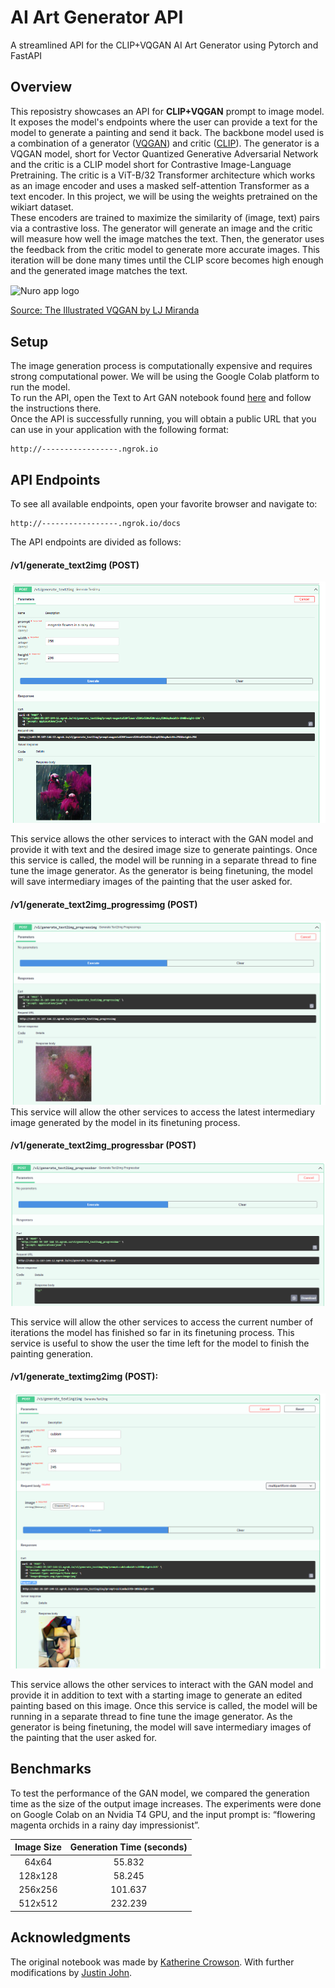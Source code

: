# AI Art Generator API
A streamlined API for the CLIP+VQGAN AI Art Generator using Pytorch and FastAPI

## Overview
This reposistry showcases an API for **CLIP+VQGAN** prompt to image model. It exposes the model's endpoints where the user can provide a text for the
model to generate a painting and send it back. The backbone model used is a combination of a generator ([VQGAN](https://compvis.github.io/taming-transformers/)) and critic ([CLIP](https://openai.com/blog/clip/)). The generator is a VQGAN model, short for Vector Quantized Generative Adversarial Network and the critic is a CLIP model short for Contrastive Image-Language Pretraining. The critic is a ViT-B/32 Transformer architecture which works as an image encoder and uses a masked self-attention Transformer as a text encoder. In this project, we will be using the weights pretrained on the wikiart dataset.
<br> These encoders are trained to maximize the similarity of (image, text) pairs via a contrastive loss. The generator will generate an image and the critic will measure how well the image matches the text. Then, the generator uses the feedback from the critic model to generate more accurate images. This iteration will be done many times until the CLIP score becomes high enough and the generated image matches the text. 

<img src="https://miro.medium.com/max/1400/0*WeVqITaPf0a-mlIY.png" alt="Nuro app logo" width="700" height="700" align="center">

[Source: The Illustrated VQGAN by LJ Miranda](https://ljvmiranda921.github.io/notebook/2021/08/08/clip-vqgan/)

## Setup
The image generation process is computationally expensive and requires strong computational power. We will be using the Google Colab platform to run the model.
<br>
To run the API, open the Text to Art GAN notebook found [here](https://github.com/anisdismail/AI-Art-Generator-API/blob/main/Text_to_Art_GAN.ipynb) and follow the instructions there. <br>
Once the API is successfully running, you will obtain a public URL that you can use in your application with the following format: 
```
http://-----------------.ngrok.io
```

## API Endpoints
To see all available endpoints, open your favorite browser and navigate to:

```
http://-----------------.ngrok.io/docs
```

The API endpoints are divided as follows:
#### /v1/generate_text2img (POST)
![generate text2img](images/text2img.PNG)

This service allows the other services to interact with the GAN model and provide it with text and the desired image size to generate paintings. Once this service is called, the model will be running in a separate thread to fine tune the image generator. As the generator is being finetuning, the model will save intermediary images of the painting that the user asked for. <br>

#### /v1/generate_text2img_progressimg (POST) 
![progress img](images/progress_img.PNG)
This service will allow the other services to access the latest intermediary image generated by the model in its finetuning process.
<br>

#### /v1/generate_text2img_progressbar (POST)

![progress bar](images/progress_bar.PNG)
 
This service will allow the other services to access the current number of iterations the model has finished so far in its finetuning process. This service is useful to show the user the time left for the model to finish the painting generation.

#### /v1/generate_textimg2img (POST): 
![generate textimg2img](images/textimg2img.PNG)

This service allows the other services to interact with the GAN model and provide it in addition to text with a starting image to generate an edited painting based on this image. Once this service is called, the model will be running in a separate thread to fine tune the image generator. As the generator is being finetuning, the model will save intermediary images of the painting that the user asked for. 


## Benchmarks
To test the performance of the GAN model, we compared the generation time as the size of the output image increases. The experiments were done on Google Colab on an Nvidia T4 GPU, and the input prompt is: “flowering magenta orchids in a rainy day impressionist”.

| Image Size | Generation Time (seconds) |
|:-----------:|:----------------------------:|
| 64x64 | 55.832 |
| 128x128 | 58.245 |
| 256x256 | 101.637 |
| 512x512 | 232.239 |

## Acknowledgments
The original notebook was made by [Katherine Crowson](https://github.com/crowsonkb).
With further modifications by [Justin John](https://colab.research.google.com/github/justinjohn0306/VQGAN-CLIP/blob/main/VQGAN%2BCLIP_%28z%2Bquantize_method_with_augmentations%2C_user_friendly_interface%29.ipynb#scrollTo=c3d7a8be-73ce-4cee-be70-e21c1210a7a6).
